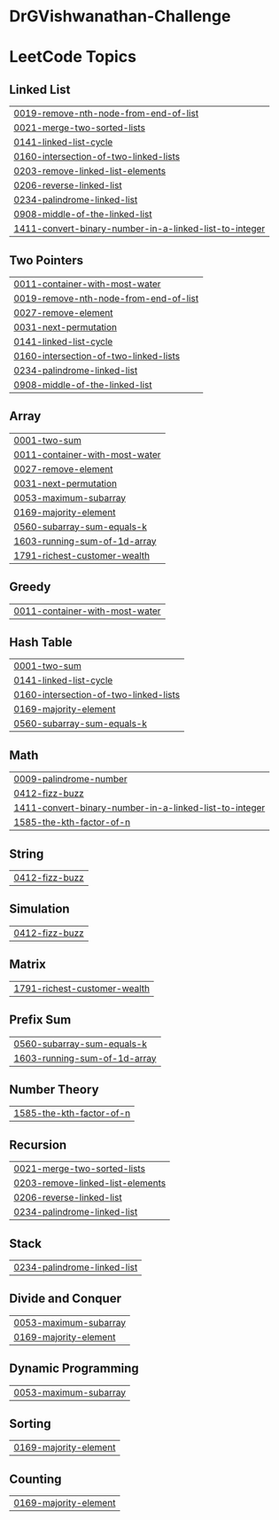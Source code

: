# DrGVishwanathan-Challenge
<!---LeetCode Topics Start-->
# LeetCode Topics
## Linked List
|  |
| ------- |
| [0019-remove-nth-node-from-end-of-list](https://github.com/Madhuram2901/DrGVishwanathan-Challenge/tree/master/0019-remove-nth-node-from-end-of-list) |
| [0021-merge-two-sorted-lists](https://github.com/Madhuram2901/DrGVishwanathan-Challenge/tree/master/0021-merge-two-sorted-lists) |
| [0141-linked-list-cycle](https://github.com/Madhuram2901/DrGVishwanathan-Challenge/tree/master/0141-linked-list-cycle) |
| [0160-intersection-of-two-linked-lists](https://github.com/Madhuram2901/DrGVishwanathan-Challenge/tree/master/0160-intersection-of-two-linked-lists) |
| [0203-remove-linked-list-elements](https://github.com/Madhuram2901/DrGVishwanathan-Challenge/tree/master/0203-remove-linked-list-elements) |
| [0206-reverse-linked-list](https://github.com/Madhuram2901/DrGVishwanathan-Challenge/tree/master/0206-reverse-linked-list) |
| [0234-palindrome-linked-list](https://github.com/Madhuram2901/DrGVishwanathan-Challenge/tree/master/0234-palindrome-linked-list) |
| [0908-middle-of-the-linked-list](https://github.com/Madhuram2901/DrGVishwanathan-Challenge/tree/master/0908-middle-of-the-linked-list) |
| [1411-convert-binary-number-in-a-linked-list-to-integer](https://github.com/Madhuram2901/DrGVishwanathan-Challenge/tree/master/1411-convert-binary-number-in-a-linked-list-to-integer) |
## Two Pointers
|  |
| ------- |
| [0011-container-with-most-water](https://github.com/Madhuram2901/DrGVishwanathan-Challenge/tree/master/0011-container-with-most-water) |
| [0019-remove-nth-node-from-end-of-list](https://github.com/Madhuram2901/DrGVishwanathan-Challenge/tree/master/0019-remove-nth-node-from-end-of-list) |
| [0027-remove-element](https://github.com/Madhuram2901/DrGVishwanathan-Challenge/tree/master/0027-remove-element) |
| [0031-next-permutation](https://github.com/Madhuram2901/DrGVishwanathan-Challenge/tree/master/0031-next-permutation) |
| [0141-linked-list-cycle](https://github.com/Madhuram2901/DrGVishwanathan-Challenge/tree/master/0141-linked-list-cycle) |
| [0160-intersection-of-two-linked-lists](https://github.com/Madhuram2901/DrGVishwanathan-Challenge/tree/master/0160-intersection-of-two-linked-lists) |
| [0234-palindrome-linked-list](https://github.com/Madhuram2901/DrGVishwanathan-Challenge/tree/master/0234-palindrome-linked-list) |
| [0908-middle-of-the-linked-list](https://github.com/Madhuram2901/DrGVishwanathan-Challenge/tree/master/0908-middle-of-the-linked-list) |
## Array
|  |
| ------- |
| [0001-two-sum](https://github.com/Madhuram2901/DrGVishwanathan-Challenge/tree/master/0001-two-sum) |
| [0011-container-with-most-water](https://github.com/Madhuram2901/DrGVishwanathan-Challenge/tree/master/0011-container-with-most-water) |
| [0027-remove-element](https://github.com/Madhuram2901/DrGVishwanathan-Challenge/tree/master/0027-remove-element) |
| [0031-next-permutation](https://github.com/Madhuram2901/DrGVishwanathan-Challenge/tree/master/0031-next-permutation) |
| [0053-maximum-subarray](https://github.com/Madhuram2901/DrGVishwanathan-Challenge/tree/master/0053-maximum-subarray) |
| [0169-majority-element](https://github.com/Madhuram2901/DrGVishwanathan-Challenge/tree/master/0169-majority-element) |
| [0560-subarray-sum-equals-k](https://github.com/Madhuram2901/DrGVishwanathan-Challenge/tree/master/0560-subarray-sum-equals-k) |
| [1603-running-sum-of-1d-array](https://github.com/Madhuram2901/DrGVishwanathan-Challenge/tree/master/1603-running-sum-of-1d-array) |
| [1791-richest-customer-wealth](https://github.com/Madhuram2901/DrGVishwanathan-Challenge/tree/master/1791-richest-customer-wealth) |
## Greedy
|  |
| ------- |
| [0011-container-with-most-water](https://github.com/Madhuram2901/DrGVishwanathan-Challenge/tree/master/0011-container-with-most-water) |
## Hash Table
|  |
| ------- |
| [0001-two-sum](https://github.com/Madhuram2901/DrGVishwanathan-Challenge/tree/master/0001-two-sum) |
| [0141-linked-list-cycle](https://github.com/Madhuram2901/DrGVishwanathan-Challenge/tree/master/0141-linked-list-cycle) |
| [0160-intersection-of-two-linked-lists](https://github.com/Madhuram2901/DrGVishwanathan-Challenge/tree/master/0160-intersection-of-two-linked-lists) |
| [0169-majority-element](https://github.com/Madhuram2901/DrGVishwanathan-Challenge/tree/master/0169-majority-element) |
| [0560-subarray-sum-equals-k](https://github.com/Madhuram2901/DrGVishwanathan-Challenge/tree/master/0560-subarray-sum-equals-k) |
## Math
|  |
| ------- |
| [0009-palindrome-number](https://github.com/Madhuram2901/DrGVishwanathan-Challenge/tree/master/0009-palindrome-number) |
| [0412-fizz-buzz](https://github.com/Madhuram2901/DrGVishwanathan-Challenge/tree/master/0412-fizz-buzz) |
| [1411-convert-binary-number-in-a-linked-list-to-integer](https://github.com/Madhuram2901/DrGVishwanathan-Challenge/tree/master/1411-convert-binary-number-in-a-linked-list-to-integer) |
| [1585-the-kth-factor-of-n](https://github.com/Madhuram2901/DrGVishwanathan-Challenge/tree/master/1585-the-kth-factor-of-n) |
## String
|  |
| ------- |
| [0412-fizz-buzz](https://github.com/Madhuram2901/DrGVishwanathan-Challenge/tree/master/0412-fizz-buzz) |
## Simulation
|  |
| ------- |
| [0412-fizz-buzz](https://github.com/Madhuram2901/DrGVishwanathan-Challenge/tree/master/0412-fizz-buzz) |
## Matrix
|  |
| ------- |
| [1791-richest-customer-wealth](https://github.com/Madhuram2901/DrGVishwanathan-Challenge/tree/master/1791-richest-customer-wealth) |
## Prefix Sum
|  |
| ------- |
| [0560-subarray-sum-equals-k](https://github.com/Madhuram2901/DrGVishwanathan-Challenge/tree/master/0560-subarray-sum-equals-k) |
| [1603-running-sum-of-1d-array](https://github.com/Madhuram2901/DrGVishwanathan-Challenge/tree/master/1603-running-sum-of-1d-array) |
## Number Theory
|  |
| ------- |
| [1585-the-kth-factor-of-n](https://github.com/Madhuram2901/DrGVishwanathan-Challenge/tree/master/1585-the-kth-factor-of-n) |
## Recursion
|  |
| ------- |
| [0021-merge-two-sorted-lists](https://github.com/Madhuram2901/DrGVishwanathan-Challenge/tree/master/0021-merge-two-sorted-lists) |
| [0203-remove-linked-list-elements](https://github.com/Madhuram2901/DrGVishwanathan-Challenge/tree/master/0203-remove-linked-list-elements) |
| [0206-reverse-linked-list](https://github.com/Madhuram2901/DrGVishwanathan-Challenge/tree/master/0206-reverse-linked-list) |
| [0234-palindrome-linked-list](https://github.com/Madhuram2901/DrGVishwanathan-Challenge/tree/master/0234-palindrome-linked-list) |
## Stack
|  |
| ------- |
| [0234-palindrome-linked-list](https://github.com/Madhuram2901/DrGVishwanathan-Challenge/tree/master/0234-palindrome-linked-list) |
## Divide and Conquer
|  |
| ------- |
| [0053-maximum-subarray](https://github.com/Madhuram2901/DrGVishwanathan-Challenge/tree/master/0053-maximum-subarray) |
| [0169-majority-element](https://github.com/Madhuram2901/DrGVishwanathan-Challenge/tree/master/0169-majority-element) |
## Dynamic Programming
|  |
| ------- |
| [0053-maximum-subarray](https://github.com/Madhuram2901/DrGVishwanathan-Challenge/tree/master/0053-maximum-subarray) |
## Sorting
|  |
| ------- |
| [0169-majority-element](https://github.com/Madhuram2901/DrGVishwanathan-Challenge/tree/master/0169-majority-element) |
## Counting
|  |
| ------- |
| [0169-majority-element](https://github.com/Madhuram2901/DrGVishwanathan-Challenge/tree/master/0169-majority-element) |
<!---LeetCode Topics End-->